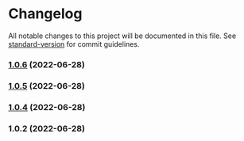 # Changelog

All notable changes to this project will be documented in this file. See [standard-version](https://github.com/conventional-changelog/standard-version) for commit guidelines.

### [1.0.6](https://github.com/Guildex/eslint-config/compare/v1.0.5...v1.0.6) (2022-06-28)

### [1.0.5](https://github.com/Guildex/eslint-config/compare/v1.0.4...v1.0.5) (2022-06-28)

### [1.0.4](https://github.com/Guildex/eslint-config/compare/v1.0.2...v1.0.4) (2022-06-28)

### 1.0.2 (2022-06-28)
